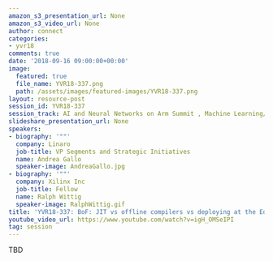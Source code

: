 ```yaml
---
amazon_s3_presentation_url: None
amazon_s3_video_url: None
author: connect
categories:
- yvr18
comments: true
date: '2018-09-16 09:00:00+00:00'
image:
  featured: true
  file_name: YVR18-337.png
  path: /assets/images/featured-images/YVR18-337.png
layout: resource-post
session_id: YVR18-337
session_track: AI and Neural Networks on Arm Summit , Machine Learning/AI
slideshare_presentation_url: None
speakers:
- biography: '""'
  company: Linaro
  job-title: VP Segments and Strategic Initiatives
  name: Andrea Gallo
  speaker-image: AndreaGallo.jpg
- biography: '""'
  company: Xilinx Inc
  job-title: Fellow
  name: Ralph Wittig
  speaker-image: RalphWittig.gif
title: 'YVR18-337: BoF: JIT vs offline compilers vs deploying at the Edge'
youtube_video_url: https://www.youtube.com/watch?v=igH_OMSeIPI
tag: session
---
```


TBD
